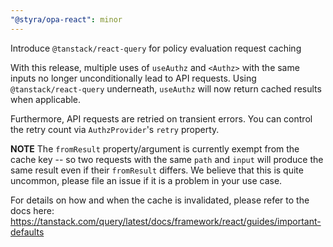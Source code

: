 ```yaml
---
"@styra/opa-react": minor
---
```


Introduce `@tanstack/react-query` for policy evaluation request caching

With this release, multiple uses of `useAuthz` and `<Authz>` with the same inputs no longer unconditionally lead to API requests.
Using `@tanstack/react-query` underneath, `useAuthz` will now return cached results when applicable.

Furthermore, API requests are retried on transient errors.
You can control the retry count via `AuthzProvider`'s `retry` property.

**NOTE** The `fromResult` property/argument is currently exempt from the cache key -- so two requests with the same `path` and `input` will produce the same result even if their `fromResult` differs.
We believe that this is quite uncommon, please file an issue if it is a problem in your use case.

For details on how and when the cache is invalidated, please refer to the docs here: https://tanstack.com/query/latest/docs/framework/react/guides/important-defaults
